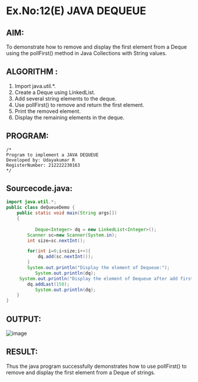 # Ex.No:12(E)  JAVA DEQUEUE

## AIM:
To demonstrate how to remove and display the first element from a Deque using the pollFirst() method in Java Collections with String values.
## ALGORITHM :

1.	Import java.util.*.
2.	Create a Deque using LinkedList.
3.	Add several string elements to the deque.
4.	Use pollFirst() to remove and return the first element.
5.	Print the removed element.
6.	Display the remaining elements in the deque.

## PROGRAM:
 ```
/*
Program to implement a JAVA DEQUEUE
Developed by: Udayakumar R
RegisterNumber: 212222230163
*/
```

## Sourcecode.java:
```java
import java.util.*;
public class deQueueDemo {
	public static void main(String args[])
	{
	
		   Deque<Integer> dq = new LinkedList<Integer>(); 
	    Scanner sc=new Scanner(System.in);
	    int size=sc.nextInt();

	    for(int i=0;i<size;i++){
	        dq.add(sc.nextInt());
	    }
	    System.out.println("Display the element of Dequeue:");
		   System.out.println(dq);
     System.out.println("Display the element of Dequeue after add first element :");
        dq.addLast(150);
		   System.out.println(dq);
	}
}
```

## OUTPUT:

![image](https://github.com/user-attachments/assets/1e62a533-9914-4388-a0d2-85efe9f57251)

## RESULT:

Thus the java program successfully demonstrates how to use pollFirst() to remove and display the first element from a Deque of strings.


